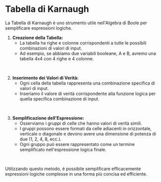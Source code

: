 # **Tabella di Karnaugh**

La Tabella di Karnaugh è uno strumento utile nell'Algebra di Boole per semplificare espressioni logiche.
<br>

1. **Creazione della Tabella:**
   - La tabella ha righe e colonne corrispondenti a tutte le possibili combinazioni di valori di input.
   - Ad esempio, se abbiamo due variabili booleane, A e B, avremo una tabella 4x4 con 4 righe e 4 colonne.

<br>

2. **Inserimento dei Valori di Verità:**
   - Ogni cella della tabella rappresenta una combinazione specifica di valori di input.
   - Inseriamo il valore di verità corrispondente alla funzione logica per quella specifica combinazione di input.

<br>

3. **Semplificazione dell'Espressione:**
   - Osserviamo i gruppi di celle che hanno valori di verità simili.
   - I gruppi possono essere formati da celle adiacenti in orizzontale, verticale o diagonale e devono avere una dimensione di potenza di due (1, 2, 4, 8, ecc.).
   - Ogni gruppo può essere rappresentato come un termine semplificato nell'espressione logica finale.

<br>

Utilizzando questo metodo, è possibile semplificare efficacemente espressioni logiche complesse in una forma più concisa ed efficiente.